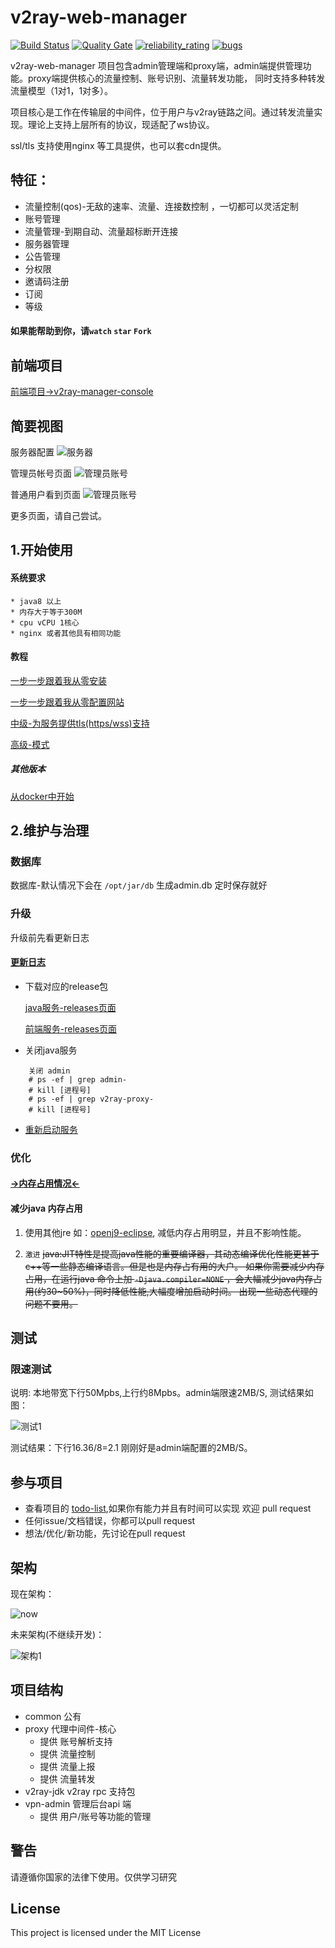 # v2ray-web-manager 
 [![Build Status](https://travis-ci.com/master-coder-ll/v2ray-web-manager.svg?branch=master)](https://travis-ci.com/master-coder-ll/v2ray-web-manager) 
 [![Quality Gate](https://sonarcloud.io/api/project_badges/measure?project=master-coder-ll_v2ray-web-manager&metric=alert_status)](https://sonarcloud.io/dashboard/index/master-coder-ll_v2ray-web-manager)
 [![reliability_rating]( https://sonarcloud.io/api/project_badges/measure?project=master-coder-ll_v2ray-web-manager&metric=reliability_rating)](https://sonarcloud.io/dashboard/index/master-coder-ll_v2ray-web-manager)
 [![bugs](https://sonarcloud.io/api/project_badges/measure?project=master-coder-ll_v2ray-web-manager&metric=bugs)](https://sonarcloud.io/dashboard/index/master-coder-ll_v2ray-web-manager)
 
 v2ray-web-manager 项目包含admin管理端和proxy端，admin端提供管理功能。proxy端提供核心的流量控制、账号识别、流量转发功能，
 同时支持多种转发流量模型（1对1，1对多）。
 
 项目核心是工作在传输层的中间件，位于用户与v2ray链路之间。通过转发流量实现。理论上支持上层所有的协议，现适配了ws协议。 
 
 ssl/tls 支持使用nginx 等工具提供，也可以套cdn提供。

 
  ## 特征：
  * 流量控制(qos)-无敌的速率、流量、连接数控制 ，一切都可以灵活定制
  * 账号管理
  * 流量管理-到期自动、流量超标断开连接
  * 服务器管理 
  * 公告管理
  * 分权限
  * 邀请码注册
  * 订阅
  * 等级
 
 
 
#### 如果能帮助到你，请`watch` `star` `Fork`
  
 ## 前端项目
   [前端项目->v2ray-manager-console](https://github.com/master-coder-ll/v2ray-manager-console)
 

 
 ## 简要视图
 服务器配置
 ![服务器](https://github.com/master-coder-ll/v2ray-web-manager/raw/master/static/admin_index.png)
 
 管理员帐号页面 
 ![管理员账号](https://github.com/master-coder-ll/v2ray-web-manager/raw/master/static/admin_account.png)
 
普通用户看到页面
 ![管理员账号]( https://raw.githubusercontent.com/master-coder-ll/v2ray-web-manager/master/static/my-account.png)

更多页面，请自己尝试。
 
 ## 1.开始使用 
   
 #### 系统要求
 
    * java8 以上
    * 内存大于等于300M
    * cpu vCPU 1核心
    * nginx 或者其他具有相同功能


   
 #### 教程
 
  [一步一步跟着我从零安装](https://github.com/master-coder-ll/v2ray-web-manager/blob/master/step-by-step-install.md)
  
  [一步一步跟着我从零配置网站](https://github.com/master-coder-ll/v2ray-web-manager/blob/master/step-by-step-conf.md)
  
  [中级-为服务提供tls(https/wss)支持](https://github.com/master-coder-ll/v2ray-web-manager/blob/master/support-https.md)
    
  [高级-模式](https://github.com/master-coder-ll/v2ray-web-manager/blob/master/step-by-step-model.md)
  
  ##### 其他版本
  
  [从docker中开始](https://github.com/master-coder-ll/v2ray-web-manager/blob/master/step-by-step-docker.md)

## 2.维护与治理 

### 数据库

   数据库-默认情况下会在 `/opt/jar/db` 生成admin.db 定时保存就好

### 升级
   升级前先看更新日志
  #### [更新日志](https://github.com/master-coder-ll/v2ray-web-manager/blob/master/updated-log.md)



   * 下载对应的release包

     [java服务-releases页面](https://github.com/master-coder-ll/v2ray-web-manager/releases)
         
     [前端服务-releases页面](https://github.com/master-coder-ll/v2ray-manager-console/releases)
       

   * 关闭java服务

```
    关闭 admin
    # ps -ef | grep admin-
    # kill [进程号]
    # ps -ef | grep v2ray-proxy-
    # kill [进程号]
 ```

   * [重新启动服务](https://github.com/master-coder-ll/v2ray-web-manager/blob/master/step-by-step-install.md#6-%E8%BF%90%E8%A1%8Cjava)
    



     
### 优化

   #### [->内存占用情况<-](https://github.com/master-coder-ll/v2ray-web-manager/blob/master/memory.md)
   
   #### 减少java 内存占用
   
   1. 使用其他jre 如：[openj9-eclipse](https://www.eclipse.org/openj9/),
   减低内存占用明显，并且不影响性能。

   2. `激进` ~~java:JIT特性是提高java性能的重要编译器，其动态编译优化性能更甚于c++等一些静态编译语言。但是也是内存占有用的大户。
               如果你需要减少内存占用，在运行java 命令上加 `-Djava.compiler=NONE` ，会大幅减少java内存占用(约30~50%)，同时降低性能,大幅度增加启动时间。
               出现一些动态代理的问题不要用。~~
        
      
        
## 测试

### 限速测试
    
   说明: 本地带宽下行50Mpbs,上行约8Mpbs。admin端限速2MB/S, 测试结果如图：
    
![测试1](https://www.speedtest.net/result/8927382635.png)
   
   测试结果：下行16.36/8=2.1 刚刚好是admin端配置的2MB/S。
## 参与项目
  * 查看项目的 [todo-list](https://github.com/master-coder-ll/v2ray-web-manager/blob/master/todo-list.md),如果你有能力并且有时间可以实现 欢迎 pull request
  * 任何issue/文档错误，你都可以pull request
  * 想法/优化/新功能，先讨论在pull request 

   
## 架构
现在架构：

![now](https://raw.githubusercontent.com/master-coder-ll/v2ray-web-manager/master/static/now.png)

未来架构(不继续开发)：

![架构1](https://raw.githubusercontent.com/master-coder-ll/v2ray-web-manager/master/static/future.png)

## 项目结构
   * common 公有
   * proxy 代理中间件-核心
        * 提供 账号解析支持
        * 提供 流量控制
        * 提供 流量上报
        * 提供 流量转发
   * v2ray-jdk v2ray rpc 支持包
   * vpn-admin 管理后台api 端
        * 提供 用户/账号等功能的管理
   
   
## 警告
请遵循你国家的法律下使用。仅供学习研究
## License
This project is licensed under the MIT License
